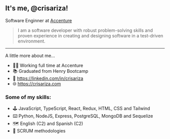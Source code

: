 ## It's me, @crisariza!
Software Enginner at <a href="https://www.accenture.com/">Accenture</a>

> I am a software developer with robust problem-solving skills and proven experience in creating and designing software in a test-driven environment.
-----------

A little more about me...

- 👨‍💻 Working full time at Accenture
- 📚 Graduated from Henry Bootcamp
- 👔 https://linkedin.com/in/crisariza
- 🌐 https://crisariza.com

### Some of my skills:

- 🕹️ JavaScript, TypeScript, React, Redux, HTML, CSS and Tailwind
- ⌨️ Python, NodeJS, Express, PostgreSQL, MongoDB and Sequelize
- 🗺️ English (C2) and Spanish (C2)
- 💬 SCRUM methodologies
